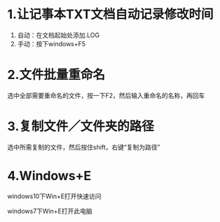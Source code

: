 # 1.让记事本TXT文档自动记录修改时间
1. 自动：在文档起始处添加.LOG
2. 手动：按下windows+F5

# 2.文件批量重命名
选中全部需要重命名的文件，按一下F2，然后输入重命名的名称，再回车

# 3.复制文件／文件夹的路径
选中所需复制的文件，然后按住shift，右键“复制为路径”

# 4.Windows+E
windows10下Win+E打开快速访问

windows7下Win+E打开此电脑
